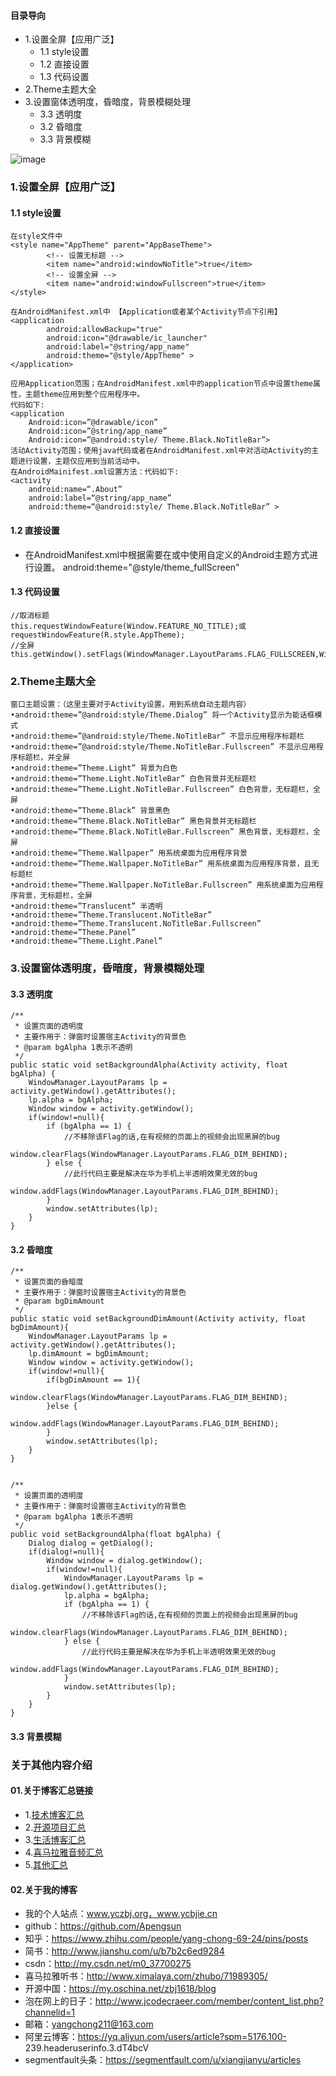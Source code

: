#### 目录导向
- 1.设置全屏【应用广泛】
	* 1.1 style设置
	* 1.2 直接设置
	* 1.3 代码设置
- 2.Theme主题大全
- 3.设置窗体透明度，昏暗度，背景模糊处理
	* 3.3 透明度
	* 3.2 昏暗度
	* 3.3 背景模糊


![image](https://upload-images.jianshu.io/upload_images/4432347-35a7ae15c12f3e4e.png?imageMogr2/auto-orient/strip%7CimageView2/2/w/1240)

### 1.设置全屏【应用广泛】
#### 1.1 style设置
```
在style文件中
<style name="AppTheme" parent="AppBaseTheme">
        <!-- 设置无标题 -->
        <item name="android:windowNoTitle">true</item>
        <!-- 设置全屏 -->
        <item name="android:windowFullscreen">true</item>
</style>

在AndroidManifest.xml中 【Application或者某个Activity节点下引用】
<application
        android:allowBackup="true"
        android:icon="@drawable/ic_launcher"
        android:label="@string/app_name"
        android:theme="@style/AppTheme" >
</application>

应用Application范围；在AndroidManifest.xml中的application节点中设置theme属性，主题theme应用到整个应用程序中。
代码如下:
<application
    Android:icon=”@drawable/icon”
    Android:icon=”@string/app_name”
    Android:icon=”@android:style/ Theme.Black.NoTitleBar”>
活动Activity范围；使用java代码或者在AndroidManifest.xml中对活动Activity的主题进行设置，主题仅应用到当前活动中。
在AndroidMainifest.xml设置方法：代码如下:
<activity
    android:name=“.About”
    android:label=“@string/app_name”
    android:theme=“@android:style/ Theme.Black.NoTitleBar” >
```

#### 1.2 直接设置
- 在AndroidManifest.xml中根据需要在或中使用自定义的Android主题方式进行设置。
android:theme="@style/theme_fullScreen"


#### 1.3 代码设置
```
//取消标题 
this.requestWindowFeature(Window.FEATURE_NO_TITLE);或
requestWindowFeature(R.style.AppTheme); 
//全屏 
this.getWindow().setFlags(WindowManager.LayoutParams.FLAG_FULLSCREEN,WindowManager.LayoutParams.FLAG_FULLSCREEN);
```

### 2.Theme主题大全
```
窗口主题设置：（这里主要对于Activity设置，用到系统自动主题内容）
•android:theme=”@android:style/Theme.Dialog” 将一个Activity显示为能话框模式
•android:theme=”@android:style/Theme.NoTitleBar” 不显示应用程序标题栏
•android:theme=”@android:style/Theme.NoTitleBar.Fullscreen” 不显示应用程序标题栏，并全屏
•android:theme=”Theme.Light” 背景为白色
•android:theme=”Theme.Light.NoTitleBar” 白色背景并无标题栏
•android:theme=”Theme.Light.NoTitleBar.Fullscreen” 白色背景，无标题栏，全屏
•android:theme=”Theme.Black” 背景黑色
•android:theme=”Theme.Black.NoTitleBar” 黑色背景并无标题栏
•android:theme=”Theme.Black.NoTitleBar.Fullscreen” 黑色背景，无标题栏，全屏
•android:theme=”Theme.Wallpaper” 用系统桌面为应用程序背景
•android:theme=”Theme.Wallpaper.NoTitleBar” 用系统桌面为应用程序背景，且无标题栏
•android:theme=”Theme.Wallpaper.NoTitleBar.Fullscreen” 用系统桌面为应用程序背景，无标题栏，全屏
•android:theme=”Translucent” 半透明
•android:theme=”Theme.Translucent.NoTitleBar”
•android:theme=”Theme.Translucent.NoTitleBar.Fullscreen”
•android:theme=”Theme.Panel”
•android:theme=”Theme.Light.Panel”
```


### 3.设置窗体透明度，昏暗度，背景模糊处理
#### 3.3 透明度
```
/**
 * 设置页面的透明度
 * 主要作用于：弹窗时设置宿主Activity的背景色
 * @param bgAlpha 1表示不透明
 */
public static void setBackgroundAlpha(Activity activity, float bgAlpha) {
    WindowManager.LayoutParams lp = activity.getWindow().getAttributes();
    lp.alpha = bgAlpha;
    Window window = activity.getWindow();
    if(window!=null){
        if (bgAlpha == 1) {
            //不移除该Flag的话,在有视频的页面上的视频会出现黑屏的bug
            window.clearFlags(WindowManager.LayoutParams.FLAG_DIM_BEHIND);
        } else {
            //此行代码主要是解决在华为手机上半透明效果无效的bug
            window.addFlags(WindowManager.LayoutParams.FLAG_DIM_BEHIND);
        }
        window.setAttributes(lp);
    }
}
```

#### 3.2 昏暗度
```
/**
 * 设置页面的昏暗度
 * 主要作用于：弹窗时设置宿主Activity的背景色
 * @param bgDimAmount
 */
public static void setBackgroundDimAmount(Activity activity, float bgDimAmount){
    WindowManager.LayoutParams lp = activity.getWindow().getAttributes();
    lp.dimAmount = bgDimAmount;
    Window window = activity.getWindow();
    if(window!=null){
        if(bgDimAmount == 1){
            window.clearFlags(WindowManager.LayoutParams.FLAG_DIM_BEHIND);
        }else {
            window.addFlags(WindowManager.LayoutParams.FLAG_DIM_BEHIND);
        }
        window.setAttributes(lp);
    }
}


/**
 * 设置页面的透明度
 * 主要作用于：弹窗时设置宿主Activity的背景色
 * @param bgAlpha 1表示不透明
 */
public void setBackgroundAlpha(float bgAlpha) {
    Dialog dialog = getDialog();
    if(dialog!=null){
        Window window = dialog.getWindow();
        if(window!=null){
            WindowManager.LayoutParams lp = dialog.getWindow().getAttributes();
            lp.alpha = bgAlpha;
            if (bgAlpha == 1) {
                //不移除该Flag的话,在有视频的页面上的视频会出现黑屏的bug
                window.clearFlags(WindowManager.LayoutParams.FLAG_DIM_BEHIND);
            } else {
                //此行代码主要是解决在华为手机上半透明效果无效的bug
                window.addFlags(WindowManager.LayoutParams.FLAG_DIM_BEHIND);
            }
            window.setAttributes(lp);
        }
    }
}
```


#### 3.3 背景模糊





### 关于其他内容介绍
#### 01.关于博客汇总链接
- 1.[技术博客汇总](https://www.jianshu.com/p/614cb839182c)
- 2.[开源项目汇总](https://blog.csdn.net/m0_37700275/article/details/80863574)
- 3.[生活博客汇总](https://blog.csdn.net/m0_37700275/article/details/79832978)
- 4.[喜马拉雅音频汇总](https://www.jianshu.com/p/f665de16d1eb)
- 5.[其他汇总](https://www.jianshu.com/p/53017c3fc75d)



#### 02.关于我的博客
- 我的个人站点：www.yczbj.org，www.ycbjie.cn
- github：https://github.com/Apengsun
- 知乎：https://www.zhihu.com/people/yang-chong-69-24/pins/posts
- 简书：http://www.jianshu.com/u/b7b2c6ed9284
- csdn：http://my.csdn.net/m0_37700275
- 喜马拉雅听书：http://www.ximalaya.com/zhubo/71989305/
- 开源中国：https://my.oschina.net/zbj1618/blog
- 泡在网上的日子：http://www.jcodecraeer.com/member/content_list.php?channelid=1
- 邮箱：yangchong211@163.com
- 阿里云博客：https://yq.aliyun.com/users/article?spm=5176.100- 239.headeruserinfo.3.dT4bcV
- segmentfault头条：https://segmentfault.com/u/xiangjianyu/articles



